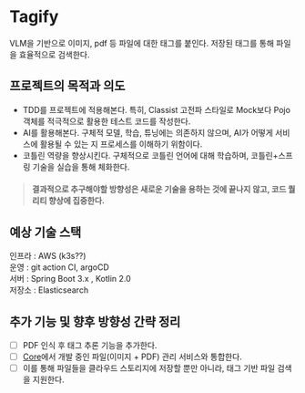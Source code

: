 # Tagify

VLM을 기반으로 이미지, pdf 등 파일에 대한 태그를 붙인다.
저장된 태그를 통해 파일을 효율적으로 검색한다.

## 프로젝트의 목적과 의도
- TDD를 프로젝트에 적용해본다. 특히, Classist 고전파 스타일로 Mock보다 Pojo 객체를 적극적으로 활용한 테스트 코드를 작성한다.
- AI를 활용해본다. 구체적 모델, 학습, 튜닝에는 의존하지 않으며, AI가 어떻게 서비스에 활용될 수 있는 지 프로세스를 이해하기 위함이다.
- 코틀린 역량을 향상시킨다. 구체적으로 코틀린 언어에 대해 학습하며, 코틀린+스프링 기술을 실습을 통해 체화한다. <br>
> #### 결과적으로 추구해야할 방향성은 새로운 기술을 용하는 것에 끝나지 않고, 코드 퀄리티 향상에 집중한다.


## 예상 기술 스택
인프라 : AWS (k3s??) <br>
운영 : git action CI, argoCD <br>
서버 : Spring Boot 3.x , Kotlin 2.0 <br>
저장소 : Elasticsearch <br>

## 추가 기능 및 향후 방향성 간략 정리
- [ ] PDF 인식 후 태그 추론 기능을 추가한다.
- [ ] [Core](https://github.com/ZZIBU/Core)에서 개발 중인 파일(이미지 + PDF) 관리 서비스와 통합한다.
- [ ] 이를 통해 파일들을 클라우드 스토리지에 저장할 뿐만 아니라, 태그 기반 파일 검색을 지원한다.
